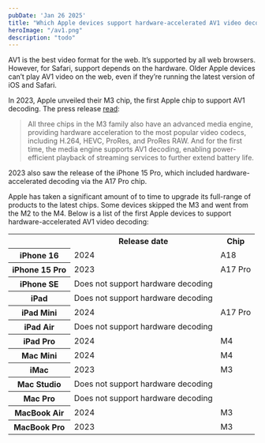 ```yaml
---
pubDate: 'Jan 26 2025'
title: "Which Apple devices support hardware-accelerated AV1 video decoding?"
heroImage: "/av1.png"
description: "todo"
---
```


AV1 is the best video format for the web. It’s supported by all web browsers. However, for Safari, support depends on the hardware. Older Apple devices can’t play AV1 video on the web, even if they’re running the latest version of iOS and Safari.

In 2023, Apple unveiled their M3 chip, the first Apple chip to support AV1 decoding. The press release [read](https://www.apple.com/uk/newsroom/2023/10/apple-unveils-m3-m3-pro-and-m3-max-the-most-advanced-chips-for-a-personal-computer/#:~:text=All%20three%20chips,extend%20battery%20life.):

>  All three chips in the M3 family also have an advanced media engine, providing hardware acceleration to the most popular video codecs, including H.264, HEVC, ProRes, and ProRes RAW. And for the first time, the media engine supports AV1 decoding, enabling power-efficient playback of streaming services to further extend battery life.

2023 also saw the release of the iPhone 15 Pro, which included hardware-accelerated decoding via the A17 Pro chip.

Apple has taken a significant amount of to time to upgrade its full-range of products to the latest chips. Some devices skipped the M3 and went from the M2 to the M4. Below is a list of the first Apple devices to support hardware-accelerated AV1 video decoding:

<!-- <table>
  <caption>First Apple devices to support AV1:</caption>
  <tr>
    <td></td>
    <th scope="col">Version</th>
    <th scope="col">Release date</th>
    <th scope="col">Chip</th>
  </tr>
  <tr>
    <th scope="row">iPhone</th>
    <td>16</td>
    <td>Open</td>
    <td>Open</td>
  </tr>
  <tr>
    <th scope="row">iPhone Pro</th>
    <td>15</td>
    <td>Open</td>
    <td>Open</td>
  </tr>
    <tr>
    <th scope="row">iPhone SE</th>
    <td>Open</td>
    <td>Open</td>
  </tr>
</table> -->

<table>
  <tr>
    <td></td>
    <th scope="col">Release date</th>
    <th scope="col">Chip</th>
    <!-- <th scope="col">Model</th> -->
  </tr>
    <tr>
    <th scope="row">iPhone 16</th>
    <td>2024</td>
    <td>A18</td>
    <!-- <td>16</td> -->
  </tr>
  <tr>
    <th scope="row">iPhone 15 Pro</th>
    <td>2023</td>
    <td>A17 Pro</td>
    <!-- <td>15</td> -->
  </tr>
    <tr>
    <th scope="row">iPhone SE</th>
    <td>Does not support hardware decoding</td>
  </tr>
      <tr>
    <th scope="row">iPad</th>
    <td>Does not support hardware decoding</td>
  </tr>
  <tr>
    <th scope="row">iPad Mini</th>
    <td>2024</td>
    <td>A17 Pro</td>
  </tr>
  <tr>
    <th scope="row">iPad Air</th>
    <td>Does not support hardware decoding</td>
  </tr>
    <tr>
    <th scope="row">iPad Pro</th>
    <td>2024</td>
    <td>M4</td>
  </tr>
      <tr>
    <th scope="row">Mac Mini</th>
    <td>2024</td>
    <td>M4</td>
  </tr>
  <tr>
    <th scope="row">iMac</th>
    <td>2023</td>
    <td>M3</td>
  </tr>
  <tr>
    <th scope="row">Mac Studio</th>
    <td>Does not support hardware decoding</td>
  </tr>
  <tr>
    <th scope="row">Mac Pro</th>
    <td>Does not support hardware decoding</td>
  </tr>

   <tr>
    <th scope="row">MacBook Air</th>
    <td>2024</td>
    <td>M3</td>
  </tr>

   <tr>
    <th scope="row">MacBook Pro</th>
    <td>2023</td>
    <td>M3</td>
  </tr>
</table>
